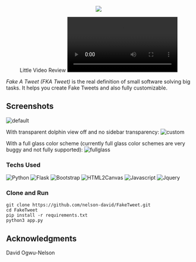 <p align="center">
  <img src="bg.png"/>
</p>

<p align="center">
  Little Video Review

  <video src="bg.png">
  </video>

</p>

*Fake A Tweet (FKA Tweet)* is the real definition of small software solving big tasks. It helps you create Fake Tweets and also fully customizable.

## Screenshots

![default](https://github.com/Luwx/Lightly/blob/master/Lightly-default.png)

With transparent dolphin view off and no sidebar transparency:
![custom](https://github.com/Luwx/Lightly/blob/master/Lightly-custom.png)

With a full glass color scheme (currently full glass color schemes are very buggy and not fully supported):
![fullglass](https://github.com/Luwx/Lightly/blob/master/Lightly-fullglass.png)


### Techs Used

![Python](https://github.com/Luwx/Lightly/blob/master/config.png)
![Flask](https://github.com/Luwx/Lightly/blob/master/config.png)
![Bootstrap](https://github.com/Luwx/Lightly/blob/master/config.png)
![HTML2Canvas](https://github.com/Luwx/Lightly/blob/master/config.png)
![Javascript](https://github.com/Luwx/Lightly/blob/master/config.png)
![Jquery](https://github.com/Luwx/Lightly/blob/master/config.png)


### Clone and Run

```
git clone https://github.com/nelson-david/FakeTweet.git
cd FakeTweet
pip install -r requirements.txt
python3 app.py
```

## Acknowledgments

David Ogwu-Nelson
